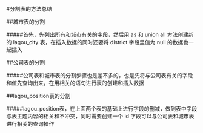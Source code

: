 #分割表的方法总结

##城市表的分割

#####首先，先列出所有和城市有关的字段，然后用 as 和 union all 方法创建新的 lagou_city 表，在插入数据的同时还要将 district 字段里值为 null 的数据也一起插入

##公司表的分割

#####公司表和城市表的分割步骤也是差不多的，也是先将与公司表有关的字段和值先查询出来，在用相关的语句进行表的创建和插入数据

##lagou_position表的分割

#####lagou_position表，在上面两个表的基础上进行字段的删减，做到表中字段与表主题内容的相关和不冲突，同时需要创建一个 id 字段可以与公司表和城市表进行相关的查询操作